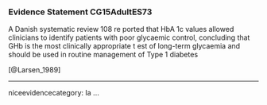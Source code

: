 ### Evidence Statement CG15AdultES73
A Danish systematic review 108 re ported that HbA 1c values allowed clinicians to identify patients with poor glycaemic control, concluding that GHb is the most clinically appropriate t est of long-term glycaemia and should be used in routine management of Type 1 diabetes

[@Larsen_1989]

---
niceevidencecategory: Ia
...


